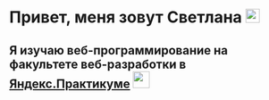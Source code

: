 # Привет, меня зовут Светлана <img src="https://media.giphy.com/media/hvRJCLFzcasrR4ia7z/giphy.gif" width="25px"> 
## Я изучаю веб-программирование на факультете веб-разработки в [Яндекс.Практикуме](https://praktikum.yandex.ru/) <img src ="https://media.giphy.com/media/LNk9FZTBjbCSlaxsQ0/giphy.gif" width="30px">
